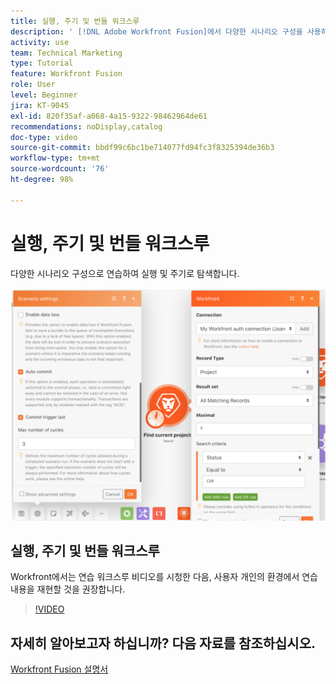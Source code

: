 ```yaml
---
title: 실행, 주기 및 번들 워크스루
description: ' [!DNL Adobe Workfront Fusion]에서 다양한 시나리오 구성을 사용하여 실행 및 주기로 탐색하는 방법을 알아봅니다.'
activity: use
team: Technical Marketing
type: Tutorial
feature: Workfront Fusion
role: User
level: Beginner
jira: KT-9045
exl-id: 820f35af-a068-4a15-9322-98462964de61
recommendations: noDisplay,catalog
doc-type: video
source-git-commit: bbdf99c6bc1be714077fd94fc3f8325394de36b3
workflow-type: tm+mt
source-wordcount: '76'
ht-degree: 98%

---
```


# 실행, 주기 및 번들 워크스루

다양한 시나리오 구성으로 연습하여 실행 및 주기로 탐색합니다.

![실행 및 주기 설정 이미지](assets/execution-history-and-scheduling-6.png)

## 실행, 주기 및 번들 워크스루

Workfront에서는 연습 워크스루 비디오를 시청한 다음, 사용자 개인의 환경에서 연습 내용을 재현할 것을 권장합니다.

>[!VIDEO](https://video.tv.adobe.com/v/335286/?quality=12&learn=on&enablevpops=1)



## 자세히 알아보고자 하십니까? 다음 자료를 참조하십시오.

[Workfront Fusion 설명서](https://experienceleague.adobe.com/en/docs/workfront-fusion/using/get-started-with-fusion/understand-workfront-fusion/workfront-fusion-overview)
